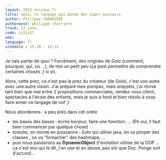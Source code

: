 ```yaml
---
layout: 2013_session_fr
title: Golo, le langage qui donne des super-pouvoirs
author: Philippe CHARRIÈRE
authorpost: philippe-charriere
track: 13_java
code: s13ja1f
web: 
language: fr
schedule : 15:30 - 16:15
---
```


Je vais parler de quoi ? Forcément, des origines de Golo (comment, pourquoi, qui, où ...), de moi un petit peu (ça peut permettre de comprendre certaines choses ;) si si).

Alors, cette prez, ce n'est pas la prez du créateur (de Golo), c'est une autre avec une autre vision. J'ai préparé mes pompes, mais snippets, j'ai révisé tant bien que mal entre 2 propositions commerciales, rendez-vous client, spectacles à l'école des enfants, mais je suis à fond et bien résolu à vous faire aimer ce langage de ouf ;) 

Nous aborderons : à peu près dans cet ordre

- les bases des bases : écrire bonjour, faire une fonction, ... (Eh oui, il faut bien commencer par quelque chose)
- ensuite, on monte en puissance : Golo qui utilise java, on va pimper des classes , on va "foreacher" des hashmaps, ...
- puis nous passerons au **DynamicObject** (l'évolution ultime de la OOP ... ça c'est moi qui le dit, j'en use et en abuse, pas sûr que Doc. Ponge soit d'accord...
